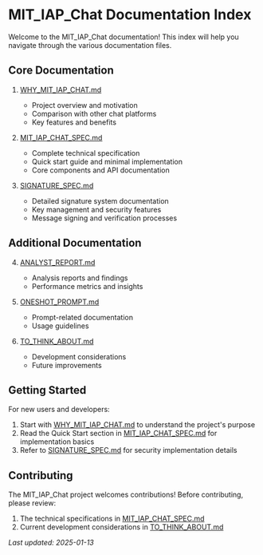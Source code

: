# MIT_IAP_Chat Documentation Index

Welcome to the MIT_IAP_Chat documentation! This index will help you navigate through the various documentation files.

## Core Documentation

1. [WHY_MIT_IAP_CHAT.md](WHY_MIT_IAP_CHAT.md)
   - Project overview and motivation
   - Comparison with other chat platforms
   - Key features and benefits

2. [MIT_IAP_CHAT_SPEC.md](MIT_IAP_CHAT_SPEC.md)
   - Complete technical specification
   - Quick start guide and minimal implementation
   - Core components and API documentation

3. [SIGNATURE_SPEC.md](SIGNATURE_SPEC.md)
   - Detailed signature system documentation
   - Key management and security features
   - Message signing and verification processes

## Additional Documentation

4. [ANALYST_REPORT.md](ANALYST_REPORT.md)
   - Analysis reports and findings
   - Performance metrics and insights

5. [ONESHOT_PROMPT.md](ONESHOT_PROMPT.md)
   - Prompt-related documentation
   - Usage guidelines

6. [TO_THINK_ABOUT.md](TO_THINK_ABOUT.md)
   - Development considerations
   - Future improvements

## Getting Started

For new users and developers:
1. Start with [WHY_MIT_IAP_CHAT.md](WHY_MIT_IAP_CHAT.md) to understand the project's purpose
2. Read the Quick Start section in [MIT_IAP_CHAT_SPEC.md](MIT_IAP_CHAT_SPEC.md) for implementation basics
3. Refer to [SIGNATURE_SPEC.md](SIGNATURE_SPEC.md) for security implementation details

## Contributing

The MIT_IAP_Chat project welcomes contributions! Before contributing, please review:
1. The technical specifications in [MIT_IAP_CHAT_SPEC.md](MIT_IAP_CHAT_SPEC.md)
2. Current development considerations in [TO_THINK_ABOUT.md](TO_THINK_ABOUT.md)

*Last updated: 2025-01-13*
